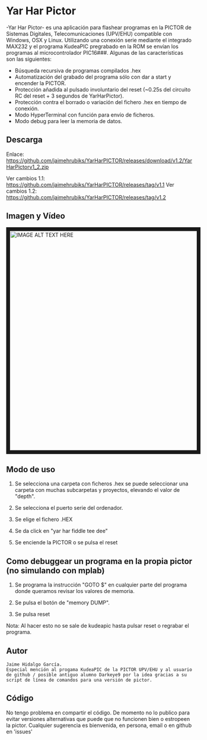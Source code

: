 # Yar Har Pictor

-Yar Har Pictor- es una aplicación para flashear programas en la PICTOR de Sistemas Digitales, Telecomunicaciones (UPV/EHU) compatible con Windows, OSX y Linux. Utilizando una conexión serie mediante el integrado MAX232 y el programa KudeaPIC pregrabado en la ROM se envían los programas al microcontrolador PIC16###. Algunas de las características son las siguientes:

  - Búsqueda recursiva de programas compilados .hex
  - Automatización del grabado del programa sólo con dar a start y encender la PICTOR.
  - Protección añadida al pulsado involuntario del reset (~0.25s del circuito RC del reset + 3 segundos de YarHarPictor).
  - Protección contra el borrado o variación del fichero .hex en tiempo de conexión.
  - Modo HyperTerminal con función para envío de ficheros.
  - Modo debug para leer la memoria de datos.

## Descarga

Enlace: https://github.com/jaimehrubiks/YarHarPICTOR/releases/download/v1.2/YarHarPictorv1_2.zip

Ver cambios 1.1: https://github.com/jaimehrubiks/YarHarPICTOR/releases/tag/v1.1
Ver cambios 1.2: https://github.com/jaimehrubiks/YarHarPICTOR/releases/tag/v1.2

## Imagen y Vídeo

<a href="https://www.youtube.com/watch?v=_tAKQwJ5mWk
" target="_blank"><img src="https://i.imgur.com/jKQKKc3.png" 
alt="IMAGE ALT TEXT HERE" width="800" height="590" border="10" /></a>

## Modo de uso
1)  Se selecciona una carpeta con ficheros .hex se puede seleccionar una carpeta con muchas subcarpetas y proyectos, elevando el valor de "depth".

2) Se selecciona el puerto serie del ordenador.

3) Se elige el fichero .HEX

4) Se da click en "yar har fiddle tee dee"

5) Se enciende la PICTOR o se pulsa el reset

## Como debuggear un programa en la propia pictor (no simulando con mplab)

1) Se programa la instrucción "GOTO $" en cualquier parte del programa donde queramos revisar los valores de memoria.

2) Se pulsa el botón de "memory DUMP".

3) Se pulsa reset

Nota: Al hacer esto no se sale de kudeapic hasta pulsar reset o regrabar el programa.

## Autor
    Jaime Hidalgo García.
    Especial mención al progama KudeaPIC de la PICTOR UPV/EHU y al usuario de github / posible antiguo alumno Darkeye9 por la idea gracias a su script de línea de comandos para una versión de pictor.
    
## Código
  No tengo problema en compartir el código. De momento no lo publico para evitar versiones alternativas que puede que no funcionen bien o estropeen la pictor. Cualquier sugerencia es bienvenida, en persona, email o en github en 'issues'
